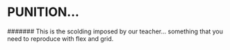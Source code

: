 # PUNITION...

####### This is the scolding imposed by our teacher... something that you need to reproduce with flex and grid.

